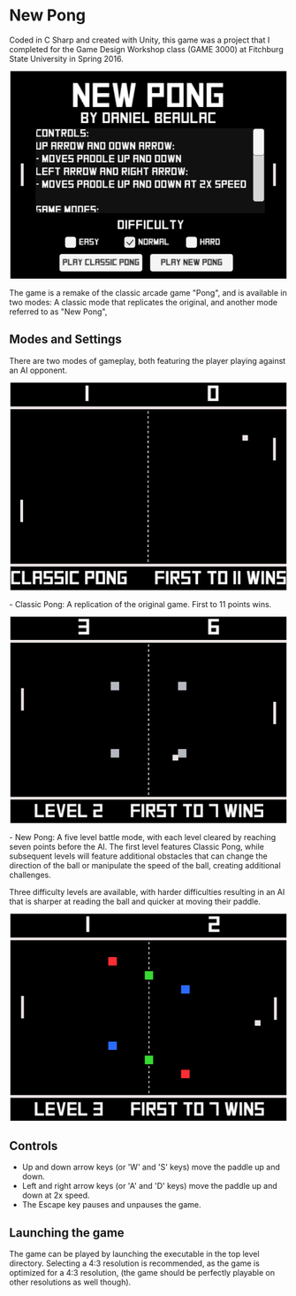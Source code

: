 # New Pong

Coded in C Sharp and created with Unity, this game was a project that I completed for the Game Design Workshop class (GAME 3000) at Fitchburg State University in Spring 2016.

<p align="center"><img src="https://github.com/dbeaulac/NewPong/blob/master/ReadMeImages/SplashScreen.png" width="500"></p>

The game is a remake of the classic arcade game "Pong", and is available in two modes: A classic mode that replicates the original, and another mode referred to as "New Pong", 

## Modes and Settings
There are two modes of gameplay, both featuring the player playing against an AI opponent.
<p align="center"><img src="https://github.com/dbeaulac/NewPong/blob/master/ReadMeImages/ClassicPong.png" width="500"></p>
- Classic Pong: A replication of the original game. First to 11 points wins.
<p align="center"><img src="https://github.com/dbeaulac/NewPong/blob/master/ReadMeImages/NewPong1.png" width="500"></p>
- New Pong: A five level battle mode, with each level cleared by reaching seven points before the AI. The first level features Classic Pong, while subsequent levels will feature additional obstacles that can change the direction of the ball or manipulate the speed of the ball, creating additional challenges.

Three difficulty levels are available, with harder difficulties resulting in an AI that is sharper at reading the ball and quicker at moving their paddle.

<p align="center"><img src="https://github.com/dbeaulac/NewPong/blob/master/ReadMeImages/NewPong2.png" width="500"></p>

## Controls
- Up and down arrow keys (or 'W' and 'S' keys) move the paddle up and down.
- Left and right arrow keys (or 'A' and 'D' keys) move the paddle up and down at 2x speed.
- The Escape key pauses and unpauses the game.

## Launching the game
The game can be played by launching the executable in the top level directory. Selecting a 4:3 resolution is recommended, as the game is optimized for a 4:3 resolution, (the game should be perfectly playable on other resolutions as well though).
